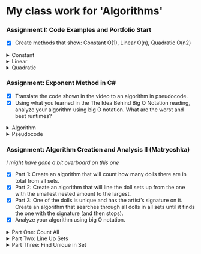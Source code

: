 # My class work for 'Algorithms'

### Assignment I: Code Examples and Portfolio Start
- [x] Create methods that show: Constant O(1), Linear O(n), Quadratic O(n2)

<details> 
<summary> Constant </summary>  

  ```
    Console.WriteLine(args[0]);
  ```
  accessing the first member of a list is always in <b> Constant Time </b>
</details>

<details>
<summary> Linear </summary>
  
  ```
  foreach (var s in args)
  {
    Console.WriteLine(s);
  }
  ```
  Going through all of a list is in <b> Linear Time </b>
</details>

<details>
<summary> Quadratic </summary> 
  
  ```
  foreach (var s in args)
  {
    foreach (var v in args)
    {
      Console.WriteLine(s + " " + v);
    }
  }
  ```
  Going through a list for each member in that list <sub> (looping through twice) </sub> is in <b> Quadratic Time </b>
</details>

### Assignment: Exponent Method in C#
- [x] Translate the code shown in the video to an algorithm in pseudocode.
- [x] Using what you learned in the The Idea Behind Big O Notation reading, analyze your algorithm using big O notation. What are the worst and best runtimes?

<details>
<summary> Algorithm </summary>

```
static int pow(int baseNum, int exponent) 
{
  var answer = 1;

  for (int i = 0; i < exponent; i++)
  {
    answer *= baseNum;
  }
  return answer;
}
```
</details>

<details>
<summary> Pseudocode </summary> 
This has a Big O of O(n), because the time scales based on how large the exponent is

1. Identify the base and the power
2. Create a temp var to hold the solution
3. For the power we loop through and multiply temp var by the base
4. Return the temp var
</details>

### Assignment: Algorithm Creation and Analysis II (Matryoshka)
  <i>I might have gone a bit overboard on this one</i>
  
- [X] Part 1: Create an algorithm that will count how many dolls there are in total from all sets.
- [X] Part 2: Create an algorithm that will line the doll sets up from the one with the smallest nested amount to the largest.
- [X] Part 3: One of the dolls is unique and has the artist’s signature on it. Create an algorithm that searches through all dolls in all sets until it finds the one with the signature (and then stops).
- [X] Analyze your algorithm using big O notation.

<details>
<summary>Part One: Count All</summary>  
  For this assignment I created a basic doll class that holds a reference to another doll class <i>(not unlike a linked list)</i>. 
  In the constructor for this class we take in an optional number, this number tells us how many dolls you want to create.
  In the constructor we recursivly call subtracting one from the inputted number.
  
  ```
    internal class NestingDoll
    {
      private readonly NestingDoll _innerDoll;
      private NestingDoll GetInnerDoll() { return _innerDoll; }
    
      public NestingDoll(int howManyInnerDolls = 1) 
      {
        _innerDoll = howManyInnerDolls <= 0 ? null : new NestingDoll(howManyInnerDolls - 1); 
      }

      public int CountInnerDolls()...
    }
  ```

  Then to get the actual count of inner dolls was simple, we know that the last doll will have an inner doll value of null.
  So we can loop through and increment an int and set the current doll to the old doll's inner doll.
  Once the current doll is null we have hit the end of the chain of dolls.

  ```
    public int CountInnerDolls()
    {
        var count = 0; 
        var currentDoll = this._innerDoll; 
        while (currentDoll != null) 
        {
            ++count; // We increment the count
            currentDoll = currentDoll.GetInnerDoll(); 
        }
        return count; 
    }
  ```

This gets us the number of dolls that are inside a doll and to get the total number of dolls inside a list of dolls we just have to loop through and count.
We set up a temp var named count that will hold our total number and loop through the list of dolls. we then add the current dolls count to the var.

```
  var count = 0;
  foreach (var doll in nestingDolls)
  {
    count += doll.CountInnerDolls();
  }
  Console.WriteLine($"Count: {count}");
```

This has a time complexity of O(n) since we only go through the list once here.
</details>
<details>
<summary>Part Two: Line Up Sets</summary>
  Here we want to take the list of dolls and line them up in order from smallest to largest. We continue to use the doll class from above.
  Since we are ordering a list I thought the best use of my time would be to use linq since its built to do that type of thing.

  ```
    IEnumerable<NestingDoll> smallestDolls = nestingDolls.OrderBy(dolls => dolls.CountInnerDolls());
    foreach (var doll in smallestDolls)
    {
      Console.WriteLine($"count: {doll.CountInnerDolls()}");
    }
  ```

  When it comes to sorting linq gives us the best time efficency of O(n<sup>2</sup>) since it uses bubble sort.
</details>
<details>
<summary>Part Three: Find Unique in Set</summary>
  Here we added a bool to the doll class that signifies that the doll is signed or not

  ```
  private bool _isSigned = false;
  ``` 

  ```
  public bool checkIfSigned()
  {
    return _isSigned;
  }
  ```

now that the doll has a signifier it is as simple as looping through the list of dolls and checking if the doll is signed.
if it is we can return that doll and do whatever we want with it.

```
public static NestingDoll findTheSignedOne(List<NestingDoll> nestingDolls)
    {
        foreach (var doll in nestingDolls)
        {
            Console.WriteLine($"count: {doll.CountInnerDolls()}");
            if (doll.checkIfSigned())
            {
                return doll;
            }
        }
    }
```

This only checks the outside doll for a signiture allowing it to be O(n) since at most it only takes however many dolls there are in total. 
if you wanted to be able to hide the signiture further in you would have to loop through each of the dolls inner dolls this would make the time O(n<sup>2</sup>).
</details>
